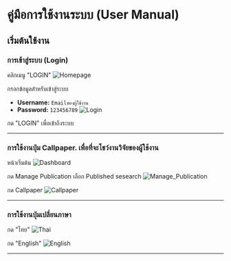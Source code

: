 # คู่มือการใช้งานระบบ (User Manual)

## เริ่มต้นใช้งาน

### การเข้าสู่ระบบ (Login)

คลิกเมนู "LOGIN"
![Homepage](../img/Homepage.png)

กรอกข้อมูลสำหรับเข้าสู่ระบบ
- **Username:** `Emailของผู้ใช้งาน`
- **Password:** `123456789`
![Login](../img/Login.png)

กด "LOGIN" เพื่อเข้าถึงระบบ

---

### การใช้งานปุ่ม Callpaper. เพื่อที่จะโชว์งานวิจัยของผู้ใช้งาน

หน้าเริ่มต้น
![Dashboard](../img/Dashboard.png)

กด Manage Publication เลือก Published sesearch
![Manage_Publication](../img/Manage_Publication.png)

กด Callpaper
![Callpaper](../img/Callpaper.png)

---

### การใช้งานปุ่มเปลี่ยนภาษา

กด "ไทย"
![Thai](../img/Thai.png)

กด "English"
![English](../img/English.png)

---
